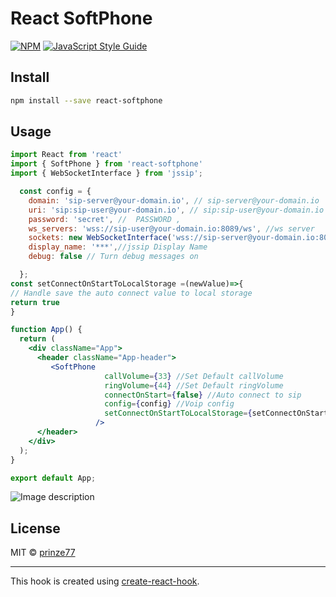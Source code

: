 # React SoftPhone

>

[![NPM](https://img.shields.io/npm/v/tmp.svg)](https://www.npmjs.com/package/tmp) [![JavaScript Style Guide](https://img.shields.io/badge/code_style-standard-brightgreen.svg)](https://standardjs.com)

## Install

```bash
npm install --save react-softphone
```

## Usage

```jsx
import React from 'react'
import { SoftPhone } from 'react-softphone'
import { WebSocketInterface } from 'jssip';

  const config = {
    domain: 'sip-server@your-domain.io', // sip-server@your-domain.io
    uri: 'sip:sip-user@your-domain.io', // sip:sip-user@your-domain.io
    password: 'secret', //  PASSWORD ,
    ws_servers: 'wss://sip-user@your-domain.io:8089/ws', //ws server
    sockets: new WebSocketInterface('wss://sip-server@your-domain.io:8089/ws'),
    display_name: '***',//jssip Display Name
    debug: false // Turn debug messages on

  };
const setConnectOnStartToLocalStorage =(newValue)=>{
// Handle save the auto connect value to local storage
return true
}

function App() {
  return (
    <div className="App">
      <header className="App-header">
         <SoftPhone
                     callVolume={33} //Set Default callVolume
                     ringVolume={44} //Set Default ringVolume
                     connectOnStart={false} //Auto connect to sip
                     config={config} //Voip config
                     setConnectOnStartToLocalStorage={setConnectOnStartToLocalStorage} // Callback function
                   />
      </header>
    </div>
  );
}

export default App;

```

![Image description](https://ibb.co/m9StX89)


## License

MIT © [prinze77](https://github.com/prinze77)

---

This hook is created using [create-react-hook](https://github.com/hermanya/create-react-hook).
